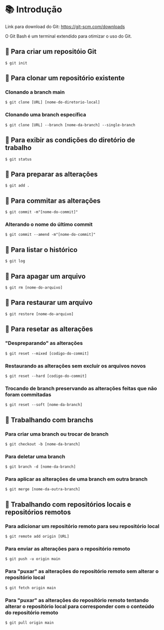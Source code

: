 # 📚 Introdução

Link para download do Git: https://git-scm.com/downloads

O Git Bash é um terminal extendido para otimizar o uso do Git.

## 📗 Para criar um repositóio Git

```
$ git init
```

## 📒 Para clonar um repositório existente

### Clonando a branch main

```
$ git clone [URL] [nome-do-diretorio-local]
```

### Clonando uma branch específica

```
$ git clone [URL] --branch [nome-da-branch] --single-branch
```

## 📘 Para exibir as condições do diretório de trabalho

```
$ git status
```

## 📕 Para preparar as alterações

```
$ git add .
```

## 📗 Para commitar as alterações

```
$ git commit -m"[nome-do-commit]"
```

### Alterando o nome do último commit

```
$ git commit --amend -m"[nome-do-commit]"
```

## 📒 Para listar o histórico

```
$ git log
```

## 📘 Para apagar um arquivo

```
$ git rm [nome-do-arquivo]
```

## 📕 Para restaurar um arquivo

```
$ git restore [nome-do-arquivo]
```

## 📗 Para resetar as alterações

### "Despreparando" as alterações

```
$ git reset --mixed [codigo-do-commit]
```

### Restaurando as alterações sem excluir os arquivos novos

```
$ git reset --hard [codigo-do-commit]
```

### Trocando de branch preservando as alterações feitas que não foram commitadas

```
$ git reset --soft [nome-da-branch]
```

## 📒 Trabalhando com branchs

### Para criar uma branch ou trocar de branch

```
$ git checkout -b [nome-da-branch]
```

### Para deletar uma branch

```
$ git branch -d [nome-da-branch]
```

### Para aplicar as alterações de uma branch em outra branch

```
$ git merge [nome-da-outra-branch]
```

## 📘 Trabalhando com repositórios locais e repositórios remotos

### Para adicionar um repositório remoto para seu repositório local

```
$ git remote add origin [URL]
```

### Para enviar as alterações para o repositório remoto

```
$ git push -u origin main
```

### Para "puxar" as alterações do repositório remoto sem alterar o repositório local

```
$ git fetch origin main
```

### Para "puxar" as alterações do repositório remoto tentando alterar o repositório local para corresponder com o conteúdo do repositório remoto

```
$ git pull origin main
```